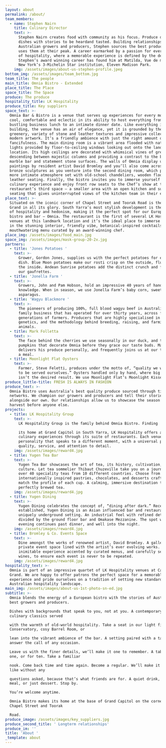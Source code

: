 ```yaml
---
layout: about
permalink: /about/
team_members:
  - name: Stephen Nairn
    title: Culinary Director
    text: >-
      Stephen Nairn creates food with community as his focus. Produce driven
      dishes with stories to be heardand tasted. Building relationships with
      Australian growers and producers, Stephen sources the best products and
      uses them at their peak. A career earmarked by a passion for every aspect
      of hospitality, where a memorable experience is defined by the details.
      Stephen’s award winning career has found him at Matilda, Vue de monde, and
      New York’s 3-Michelin Star institution, Eleven Madison Park.
    img: /assets/images/about-us-stephen-profile.jpeg
bottom_img: /assets/images/team_bottom.jpg
team_title: The people
main_title: Omnia Bistro - Extended
place_title: The Place
space_title: The Space
produce: The produce
hospitality_title: LK Hospitality
produce_title: Key suppliers
space_text: >-
  Omnia Bar & Bistro is a venue that serves up experiences for every mood. It’s
  cool, comfortable and eclectic in its ability to host everything from a
  bustling business lunch to an intimate dinner date. Like everything in this
  building, the venue has an air of elegance, yet it is grounded by the abundant
  greenery, variety of stone and leather textures and impressive collection of
  modern artwork. It’s a friendly ambience with just the right amount of
  fancifulness. The main dining room is a vibrant area flooded with natural
  lights provided by floor-to-ceiling windows looking out onto the landmark
  location. Its high ceilings are decorated with whimsical vines of greenery
  descending between majestic columns and providing a contrast to the bold
  marble bar and statement stone surfaces. The walls of Omnia display unique
  paintings by resident artist David Bromley and you’ll also come across his
  bronze sculptures as you venture into the second dining room, which provides a
  more intimate atmosphere set with old-school chandeliers, wooden floors and
  leather seating. Finally, the bistro invites you to immerse yourself in the
  culinary experience and enjoy front row seats to the Chef’s show at the
  restaurant’s third space – a smaller area with an open kitchen and surrounding
  seating that gives uninterrupted views of the kitchen team in their element.
place_text: >-
  Situated on the iconic corner of Chapel Street and Toorak Road is the Capitol
  Grand in all its glory. South Yarra’s most stylish development is the epitome
  of hospitality and hedonism, making it the perfect spot for our European style
  bistro and bar – Omnia. The restaurant is the first of several LK Hospitality
  venues at this landmark location and it’s the ideal place to immerse yourself
  in the stunning interior, friendly vibe, botanical-inspired cocktails and a
  mouthwatering menu curated by an award-winning chef.
place_img: /assets/images/food_main.jpg
space_img: /assets/images/mask-group-20-2x.jpg
partners:
  - title: 'Jones Potatoes '
    text: >-
      Grower, Gordon Jones, supplies us with the perfect potatoes for every
      dish. Blue Moon potatoes make our rosti crisp on the outside, fluffy on
      the inside. Andean Sunrise potatoes add the distinct crunch and flavour to
      our gaufrettes.
  - title: 'Jonella Farm '
    text: >-
      Growers, John and Pam Hobson, hold an impressive 40 years of hands-on
      knowledge. When in season, we use Jonella Farm’s baby corn, sweetcorn and
      asparagus.
  - title: 'Wagyu Blackmore '
    text: >-
      The pioneers of producing 100%, full blood wagyu beef in Australia. A
      family business that has operated for over thirty years, across five
      generations of farmers. Producers that are highly specialised in Japanese
      genetics, and the methodology behind breeding, raising, and farming wagyu
      animals.
  - title: Mark Folletta
    text: >-
      The face behind the cherries we use seasonally in our duck, and the
      pumpkins that decorate Omnia before they grace our taste buds. Mark
      delivers his produce personally, and frequently joins us at our table for
      a meal.
  - title: Moonlight Flat Oysters
    text: >-
      Farmer, Steve Feletti, produces under the motto of, “quality we would wish
      to be served ourselves.” Oysters handled only by hand, where big and bulk
      isn’t the desired result. We use Moonlight Flat’s Moonlight Kisses.
produce_little-title: FRESH IS ALWAYS IN FASHION
produce_text: >-
  Omnia Bistro uses Australia’s best quality produce sourced through tight knit
  networks. We champion our growers and producers and tell their stories
  alongside our own. Our relationships allow us to showcase the season’s first
  harvest before anyone else.
projects:
  - title: LK Hospitality Group
    text: >-
      LK Hospitality Group is the family behind Omnia Bistro. Finding

      its home at Grand Capitol in South Yarra, LK Hospitality offers a range of
      culinary experiences through its suite of restaurants. Each venue has a
      personality that speaks to a different moment, with a universal promise of
      quality, service, and attention to detail.
    img: /assets/images/reward4.jpg
  - title: Yugen Tea Bar
    text: >-
      Yugen Tea Bar showcases the art of tea, its history, cultivation, and rich
      culture. Let tea sommelier Thibaut Chuzeville take you on a journey with
      over 40 speciality teas from 10 different countries. Choose from
      internationally inspired pastries, chocolates, and desserts crafted to
      match the profile of each cup. A calming, immersive destination to enjoy a
      perfectly brewed tea.
    img: /assets/images/reward4.jpg
  - title: Yugen Dining
    text: >-
      Yugen Dining celebrates the concept of, “dining after dark.” Recently
      established, Yugen Dining is an Asian influenced bar and restaurant in a
      uniquely underground setting. An industrial feel with refined details,
      divided by the ground floor bar and Omakase Mezzanine. The spot where the
      evening continues past dinner, and well into the night.
    img: /assets/images/reward4.jpg
  - title: Bromley & Co. Events Space
    text: >-
      Dine amongst the works of renowned artist, David Bromley. A gallery turned
      private event space lined with the artist’s ever evolving works. An
      inimitable experience accented by curated menus, and carefully selected
      wines, to ensure each event is never to be repeated.
    img: /assets/images/reward4.jpg
hospitality_text: >-
  Omnia is part of an impressive quartet of LK Hospitality venues at Capitol
  Grand. We are happy to offer patrons the perfect space for a memorable
  experience and pride ourselves on a tradition of setting new standards in the
  Australian hospitality landscape. 
main_img: /assets/images/about-us-1st-photo-sn-ed.jpg
subtitle: >-
  Omnia blends the energy of a European bistro with the stories of Australia’s
  best growers and producers.

  Dishes with backgrounds that speak to you, not at you. A contemporary take on
  culinary classics served

  with the warmth of old-world hospitality. Take a seat in our light filled
  Conservatory, cosy Barrel Room, or

  lean into the vibrant ambience of the bar. A setting paired with a taste to
  answer the call of any occasion.

  Leave us with the finer details, we’ll make it one to remember. A table for
  one, or for ten. Take a familiar

  nook. Come back time and time again. Become a regular. We’ll make it how you
  like without any

  questions asked, because that’s what friends are for. A quiet drink, a long
  meal, or just dessert. Stop by.

  You’re welcome anytime.

  Omnia Bistro makes its home at the base of Grand Capitol on the corner of
  Chapel Street and Toorak

  Road.
produce_image: /assets/images/key_suppliers.jpg
produce_second_title: ' Longterm relationships'
produce_im: ''
title: 'About '
_template: about
---
```









